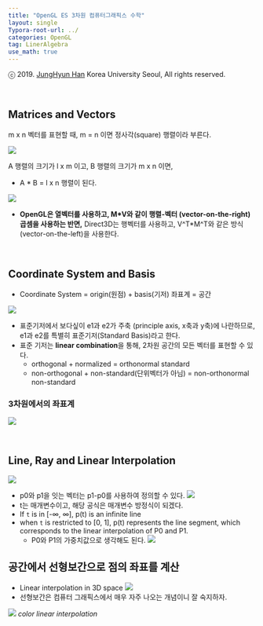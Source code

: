 ```yaml
---
title: "OpenGL ES 3차원 컴퓨터그래픽스 수학"
layout: single
Typora-root-url: ../
categories: OpenGL
tag: LinerAlgebra
use_math: true
---
```


ⓒ 2019. [JungHyun Han](https://media.korea.ac.kr/people/jhan/) Korea University Seoul, All rights reserved.

<br/>


## Matrices and Vectors

m x n 벡터를 표현할 때, m = n 이면 정사각(square) 행렬이라 부른다.

![]({{site.url}}/images/2024-09-22-opengl-math/vector.png)

A 행렬의 크기가 l x m 이고, B 행렬의 크기가 m x n 이면,
- A * B = l x n 행렬이 된다.

![]({{site.url}}/images/2024-09-22-opengl-math/vector.pngmatricsVectors.png)

- **OpenGL은 열벡터를 사용하고, M*V와 같이 행렬-벡터 (vector-on-the-right)곱셈을 사용하는 반면,** Direct3D는 행벡터를 사용하고, V^T*M^T와 같은 방식(vector-on-the-left)을 사용한다.

<br/>


## Coordinate System and Basis
- Coordinate System = origin(원점) + basis(기저)
좌표계 = 공간

![]({{site.url}}/images/2024-09-22-opengl-math/vector.pngcoordinate.png)
- 표준기저에서 보다싶이 e1과 e2가 주축 (principle axis, x축과 y축)에 나란하므로, e1과 e2를 특별히 표준기저(Standard Basis)라고 한다.
- 표준 기저는 **linear combination**을 통해, 2차원 공간의 모든 벡터를 표현할 수 있다.
    - orthogonal + normalized = orthonormal standard
    - non-orthogonal + non-standard(단위벡터가 아님) = non-orthonormal non-standard


### 3차원에서의 좌표계
![]({{site.url}}/images/2024-09-22-opengl-math/vector.png3cord.png)

<br/>

## Line, Ray and Linear Interpolation

![]({{site.url}}/images/2024-09-22-opengl-math/vector.pngline.png)
- p0와 p1을 잇는 벡터는 p1-p0를 사용하여 정의할 수 있다.
![]({{site.url}}/images/2024-09-22-opengl-math/vector.pngformula.png)
- t는 매개변수이고, 해당 공식은 매개변수 방정식이 되겠다.
- If `t` is in [-∞, ∞], p(t) is an infinite line
- when `t` is restricted to [0, 1], p(t) represents the line segment, which corresponds to the linear interpolation of P0 and P1.
    - P0와 P1의 가중치값으로 생각해도 된다.
![]({{site.url}}/images/2024-09-22-opengl-math/vector.pnginterpolation2.png)

## 공간에서 선형보간으로 점의 좌표를 계산
- Linear interpolation in 3D space
![]({{site.url}}/images/2024-09-22-opengl-math/vector.pngformula2.png)
- 선형보간은 컴퓨터 그래픽스에서 매우 자주 나오는 개념이니 잘 숙지하자.

![]({{site.url}}/images/2024-09-22-opengl-math/vector.pngcolor.png)
*color linear interpolation*





```toc
```